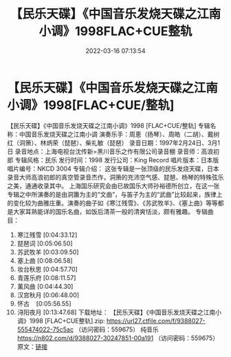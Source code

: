 ﻿---
title: 【民乐天碟】《中国音乐发烧天碟之江南小调》1998FLAC+CUE整轨
date: 2022-03-16 07:13:54
categories: 古典音乐、新世纪、纯音雅乐
tags: 纯音雅乐
---
# 【民乐天碟】《中国音乐发烧天碟之江南小调》1998[FLAC+CUE/整轨]

【民乐天碟】《中国音乐发烧天碟之江南小调》1998 [FLAC+CUE/整轨]
专辑名称：中国音乐发烧天碟之江南小调
演奏乐手：周恵（扬琴）、周皓（二胡）、戴树红（洞箫）、林炳荣（琵琶）、柴礼敏（琵琶）
录音日期：1997年2月24日、3月1日
录音地点：上海电视台沈传新=黑川音乐之作有限公司录音棚
录音师：高浪初郎
专辑风格：民乐
发行时间：1998
发行公司：King Record
唱片版本：日本版
唱片编号：NKCD 3004
专辑介绍：
这张专辑是一张顶级的民乐发烧天碟，日本录音大师高浪初郎的真空管录音杰作，洞箫的充沛空气感、琵琶、杨琴的特殊弦乐之美，通通收录其中。
上海国乐研究会由已故国乐大师孙裕德所创立，在这一张专辑之中所演奏的是由洞簫为主的“文曲”，与笛子为主的“武曲”比较起来，族律上的变化较为曲雅庄重。演奏的曲子如《寒江残雪》、《苏武牧羊》、《塞上曲》等等都是大家耳熟能详的国乐名曲，如饭后清茶一般的清爽恬淡，颇有雅趣。
专辑曲目：
01. 寒江残雪
[0:04:33.12]
02. 琵琶词
[0:05:06.50]
03. 苏武牧羊
[0:03:09.50]
04. 塞上曲
[0:08:06.58]
05. 妆台秋思
[0:04:57.70]
06. 青莲乐府
[0:08:11.57]
07. 薰风曲
[0:04:44.30]
08. 汉宫秋月
[0:06:48.00]
09. 怀古    [0:05:56.55]
10. 浔阳夜月
[0:13:47.68]
下载地址：
【民乐天碟】《中国音乐发烧天碟之江南小调》1998 [FLAC+CUE整轨].zip: https://url27.ctfile.com/f/9388027-555474022-75c5ac
（访问密码：559675）
纯音乐
https://n802.com/d/9388027-30247851-00a191
（访问密码：559675）
原文：[链接](https://blog.sina.com.cn/s/blog_1647c7e7601030w7x.html)